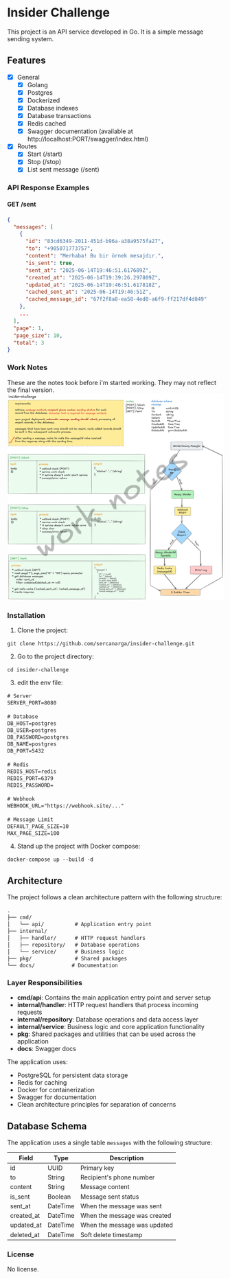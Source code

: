 # Insider Challenge

This project is an API service developed in Go. It is a simple message sending system.

## Features

- [x] General
    - [x] Golang
    - [x] Postgres
    - [x] Dockerized
    - [x] Database indexes
    - [x] Database transactions
    - [x] Redis cached
    - [x] Swagger documentation (available at http://localhost:PORT/swagger/index.html)
- [x] Routes
  - [x] Start (/start)
  - [x] Stop (/stop)
  - [x] List sent message (/sent)

### API Response Examples

#### GET /sent
```json
{
  "messages": [
    {
      "id": "83cd6349-2011-451d-b96a-a38a9575fa27",
      "to": "+905071773757",
      "content": "Merhaba! Bu bir örnek mesajdır.",
      "is_sent": true,
      "sent_at": "2025-06-14T19:46:51.617689Z",
      "created_at": "2025-06-14T19:39:26.297809Z",
      "updated_at": "2025-06-14T19:46:51.617818Z",
      "cached_sent_at": "2025-06-14T19:46:51Z",
      "cached_message_id": "67f2f8a8-ea58-4ed0-a6f9-ff217df4d849"
    },
    ...
  ],
  "page": 1,
  "page_size": 10,
  "total": 3
}
```

### Work Notes
These are the notes took before i'm started working. They may not reflect the final version.
![Notes](https://github.com/sercanarga/insider-challenge/blob/main/assets/work-notes.png?raw=true)

### Installation

1. Clone the project:
```
git clone https://github.com/sercanarga/insider-challenge.git
```
2. Go to the project directory:
```
cd insider-challenge
```
3. edit the env file:
```env
# Server
SERVER_PORT=8080

# Database
DB_HOST=postgres
DB_USER=postgres
DB_PASSWORD=postgres
DB_NAME=postgres
DB_PORT=5432

# Redis
REDIS_HOST=redis
REDIS_PORT=6379
REDIS_PASSWORD=

# Webhook
WEBHOOK_URL="https://webhook.site/..."

# Message Limit
DEFAULT_PAGE_SIZE=10
MAX_PAGE_SIZE=100
```

4. Stand up the project with Docker compose:
```
docker-compose up --build -d
```

## Architecture

The project follows a clean architecture pattern with the following structure:

```
.
├── cmd/
│   └── api/          # Application entry point
├── internal/
│   ├── handler/      # HTTP request handlers
│   ├── repository/   # Database operations
│   └── service/      # Business logic
├── pkg/              # Shared packages
└── docs/            # Documentation
```

### Layer Responsibilities

- **cmd/api**: Contains the main application entry point and server setup
- **internal/handler**: HTTP request handlers that process incoming requests
- **internal/repository**: Database operations and data access layer
- **internal/service**: Business logic and core application functionality
- **pkg**: Shared packages and utilities that can be used across the application
- **docs**: Swagger docs

The application uses:
- PostgreSQL for persistent data storage
- Redis for caching
- Docker for containerization
- Swagger for documentation
- Clean architecture principles for separation of concerns

## Database Schema

The application uses a single table `messages` with the following structure:

| Field        | Type      | Description                    |
|--------------|-----------|--------------------------------|
| id           | UUID      | Primary key                    |
| to           | String    | Recipient's phone number       |
| content      | String    | Message content                |
| is_sent      | Boolean   | Message sent status            |
| sent_at      | DateTime  | When the message was sent      |
| created_at   | DateTime  | When the message was created   |
| updated_at   | DateTime  | When the message was updated   |
| deleted_at   | DateTime  | Soft delete timestamp          |

### License
No license.